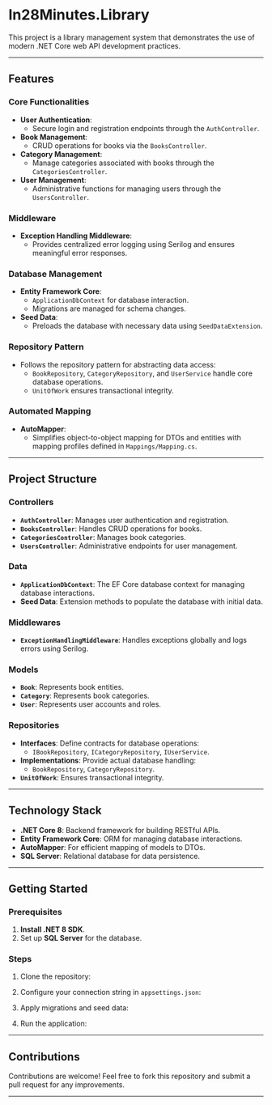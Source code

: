 # In28Minutes.Library

This project is a library management system that demonstrates the use of modern .NET Core web API development practices.

---

## Features

### **Core Functionalities**
- **User Authentication**:
  - Secure login and registration endpoints through the `AuthController`.
- **Book Management**:
  - CRUD operations for books via the `BooksController`.
- **Category Management**:
  - Manage categories associated with books through the `CategoriesController`.
- **User Management**:
  - Administrative functions for managing users through the `UsersController`.

### **Middleware**
- **Exception Handling Middleware**:
  - Provides centralized error logging using Serilog and ensures meaningful error responses.

### **Database Management**
- **Entity Framework Core**:
  - `ApplicationDbContext` for database interaction.
  - Migrations are managed for schema changes.
- **Seed Data**:
  - Preloads the database with necessary data using `SeedDataExtension`.

### **Repository Pattern**
- Follows the repository pattern for abstracting data access:
  - `BookRepository`, `CategoryRepository`, and `UserService` handle core database operations.
  - `UnitOfWork` ensures transactional integrity.

### **Automated Mapping**
- **AutoMapper**:
  - Simplifies object-to-object mapping for DTOs and entities with mapping profiles defined in `Mappings/Mapping.cs`.

---

## Project Structure

### **Controllers**
- **`AuthController`**: Manages user authentication and registration.
- **`BooksController`**: Handles CRUD operations for books.
- **`CategoriesController`**: Manages book categories.
- **`UsersController`**: Administrative endpoints for user management.

### **Data**
- **`ApplicationDbContext`**: The EF Core database context for managing database interactions.
- **Seed Data**: Extension methods to populate the database with initial data.

### **Middlewares**
- **`ExceptionHandlingMiddleware`**: Handles exceptions globally and logs errors using Serilog.

### **Models**
- **`Book`**: Represents book entities.
- **`Category`**: Represents book categories.
- **`User`**: Represents user accounts and roles.

### **Repositories**
- **Interfaces**: Define contracts for database operations:
  - `IBookRepository`, `ICategoryRepository`, `IUserService`.
- **Implementations**: Provide actual database handling:
  - `BookRepository`, `CategoryRepository`.
- **`UnitOfWork`**: Ensures transactional integrity.

---

## Technology Stack

- **.NET Core 8**: Backend framework for building RESTful APIs.
- **Entity Framework Core**: ORM for managing database interactions.
- **AutoMapper**: For efficient mapping of models to DTOs.
- **SQL Server**: Relational database for data persistence.

---

## Getting Started

### Prerequisites
1. **Install .NET 8 SDK**.
2. Set up **SQL Server** for the database.

### Steps
1. Clone the repository:


2. Configure your connection string in `appsettings.json`:


3. Apply migrations and seed data:


4. Run the application:


---

## Contributions

Contributions are welcome! Feel free to fork this repository and submit a pull request for any improvements.

---
